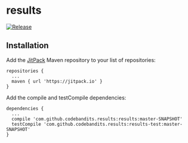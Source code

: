 # results

[![Release](https://jitpack.io/v/codebandits/results.svg)](https://jitpack.io/#codebandits/results)

## Installation

Add the [JitPack](https://jitpack.io/) Maven repository to your list of repositories:

```
repositories {
  ...
  maven { url 'https://jitpack.io' }
}
```

Add the compile and testCompile dependencies:

```
dependencies {
  ...
  compile 'com.github.codebandits.results:results:master-SNAPSHOT'
  testCompile 'com.github.codebandits.results:results-test:master-SNAPSHOT'
}
```
